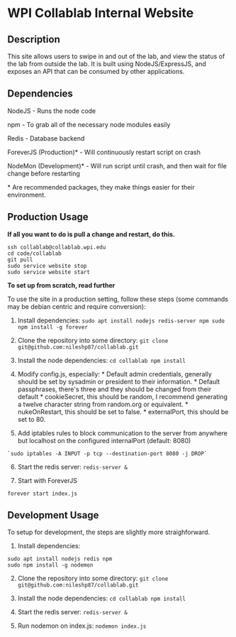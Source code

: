 # WPI Collablab Internal Website
## Description
This site allows users to swipe in and out of the lab, and view the status of the lab from outside the lab. It is built using NodeJS/ExpressJS, and exposes an API that can be consumed by other applications.

## Dependencies
NodeJS - Runs the node code

npm - To grab all of the necessary node modules easily

Redis - Database backend

ForeverJS (Production)* - Will continuously restart script on crash

NodeMon (Development)* - Will run script until crash, and then wait for file change before restarting



\* Are recommended packages, they make things easier for their environment.

## Production Usage

**If all you want to do is pull a change and restart, do this.**
```
ssh collablab@collablab.wpi.edu
cd code/collablab
git pull
sudo service website stop
sudo service website start
```

**To set up from scratch, read further**

  To use the site in a production setting, follow these steps (some commands may be debian centric and require conversion):
  1. Install dependencies:
    ```
    sudo apt install nodejs redis-server npm
    sudo npm install -g forever
    ```

  2. Clone the repository into some directory:
    `git clone git@github.com:nileshp87/collablab.git`

  3. Install the node dependencies:
    ```
    cd collablab
    npm install
    ```
  4. Modify config.js, especially:
    * Default admin credentials, generally should be set by sysadmin or president to their information.
    * Default passphrases, there's three and they should be changed from their default
    * cookieSecret, this should be random, I recommend generating a twelve character string from random.org or equivalent.
    * nukeOnRestart, this should be set to false.
    * externalPort, this should be set to 80.

  5. Add iptables rules to block communication to the server from anywhere but localhost on the configured internalPort (default: 8080)

    `sudo iptables -A INPUT -p tcp --destination-port 8080 -j DROP`

  6. Start the redis server:
    ```
    redis-server &
    ```

  7. Start with ForeverJS

    forever start index.js

## Development Usage
  To setup for development, the steps are slightly more straighforward.

  1. Install dependencies:
    
    sudo apt install nodejs redis npm
    sudo npm install -g nodemon
    

  2. Clone the repository into some directory:
    `git clone git@github.com:nileshp87/collablab.git`

  3. Install the node dependencies:
    ```
    cd collablab
    npm install
    ```
  4. Start the redis server:
    ```
    redis-server &
    ```

  5. Run nodemon on index.js:
    ```
    nodemon index.js
    ```

